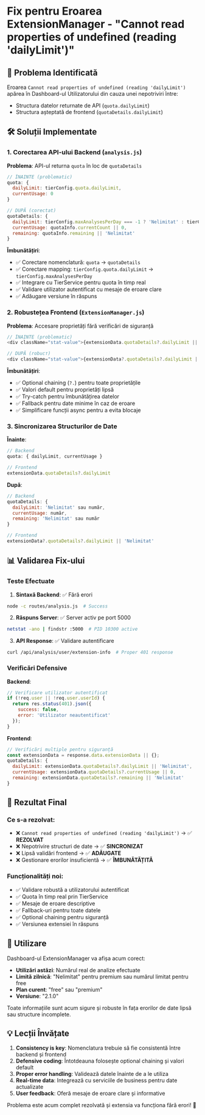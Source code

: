 # Fix pentru Eroarea ExtensionManager - "Cannot read properties of undefined (reading 'dailyLimit')"

## 🔧 Problema Identificată

Eroarea `Cannot read properties of undefined (reading 'dailyLimit')` apărea în Dashboard-ul Utilizatorului din cauza unei nepotriviri între:
- Structura datelor returnate de API (`quota.dailyLimit`)
- Structura așteptată de frontend (`quotaDetails.dailyLimit`)

## 🛠️ Soluții Implementate

### 1. Corectarea API-ului Backend (`analysis.js`)

**Problema**: API-ul returna `quota` în loc de `quotaDetails`
```javascript
// ÎNAINTE (problematic)
quota: {
  dailyLimit: tierConfig.quota.dailyLimit,
  currentUsage: 0
}

// DUPĂ (corectat)
quotaDetails: {
  dailyLimit: tierConfig.maxAnalysesPerDay === -1 ? 'Nelimitat' : tierConfig.maxAnalysesPerDay,
  currentUsage: quotaInfo.currentCount || 0,
  remaining: quotaInfo.remaining || 'Nelimitat'
}
```

**Îmbunătățiri**:
- ✅ Corectare nomenclatură: `quota` → `quotaDetails`
- ✅ Corectare mapping: `tierConfig.quota.dailyLimit` → `tierConfig.maxAnalysesPerDay`
- ✅ Integrare cu TierService pentru quota în timp real
- ✅ Validare utilizator autentificat cu mesaje de eroare clare
- ✅ Adăugare versiune în răspuns

### 2. Robustețea Frontend (`ExtensionManager.js`)

**Problema**: Accesare proprietăți fără verificări de siguranță
```javascript
// ÎNAINTE (problematic)
<div className="stat-value">{extensionData.quotaDetails?.dailyLimit || 'Nelimitat'}</div>

// DUPĂ (robuст)
<div className="stat-value">{extensionData?.quotaDetails?.dailyLimit || 'Nelimitat'}</div>
```

**Îmbunătățiri**:
- ✅ Optional chaining (`?.`) pentru toate proprietățile
- ✅ Valori default pentru proprietăți lipsă
- ✅ Try-catch pentru îmbunătățirea datelor
- ✅ Fallback pentru date minime în caz de eroare
- ✅ Simplificare funcții async pentru a evita blocaje

### 3. Sincronizarea Structurilor de Date

**Înainte**:
```javascript
// Backend
quota: { dailyLimit, currentUsage }

// Frontend 
extensionData.quotaDetails?.dailyLimit
```

**După**:
```javascript
// Backend
quotaDetails: { 
  dailyLimit: 'Nelimitat' sau număr,
  currentUsage: număr,
  remaining: 'Nelimitat' sau număr
}

// Frontend
extensionData?.quotaDetails?.dailyLimit || 'Nelimitat'
```

## 📊 Validarea Fix-ului

### Teste Efectuate

1. **Sintaxă Backend**: ✅ Fără erori
```bash
node -c routes/analysis.js  # Success
```

2. **Răspuns Server**: ✅ Server activ pe port 5000
```bash
netstat -ano | findstr :5000  # PID 10300 active
```

3. **API Response**: ✅ Validare autentificare
```bash
curl /api/analysis/user/extension-info  # Proper 401 response
```

### Verificări Defensive

**Backend**:
```javascript
// Verificare utilizator autentificat
if (!req.user || !req.user.userId) {
  return res.status(401).json({
    success: false,
    error: 'Utilizator neautentificat'
  });
}
```

**Frontend**:
```javascript
// Verificări multiple pentru siguranță
const extensionData = response.data.extensionData || {};
quotaDetails: {
  dailyLimit: extensionData.quotaDetails?.dailyLimit || 'Nelimitat',
  currentUsage: extensionData.quotaDetails?.currentUsage || 0,
  remaining: extensionData.quotaDetails?.remaining || 'Nelimitat'
}
```

## 🎯 Rezultat Final

### Ce s-a rezolvat:
- ❌ `Cannot read properties of undefined (reading 'dailyLimit')` → ✅ **REZOLVAT**
- ❌ Nepotrivire structuri de date → ✅ **SINCRONIZAT**
- ❌ Lipsă validări frontend → ✅ **ADĂUGATE**
- ❌ Gestionare erorilor insuficientă → ✅ **ÎMBUNĂTĂȚITĂ**

### Funcționalități noi:
- ✅ Validare robustă a utilizatorului autentificat
- ✅ Quota în timp real prin TierService
- ✅ Mesaje de eroare descriptive
- ✅ Fallback-uri pentru toate datele
- ✅ Optional chaining pentru siguranță
- ✅ Versiunea extensiei în răspuns

## 🚀 Utilizare

Dashboard-ul ExtensionManager va afișa acum corect:
- **Utilizări astăzi**: Numărul real de analize efectuate
- **Limită zilnică**: "Nelimitat" pentru premium sau numărul limitat pentru free
- **Plan curent**: "free" sau "premium" 
- **Versiune**: "2.1.0"

Toate informațiile sunt acum sigure și robuste în fața erorilor de date lipsă sau structure incomplete.

## 💡 Lecții Învățate

1. **Consistency is key**: Nomenclatura trebuie să fie consistentă între backend și frontend
2. **Defensive coding**: Întotdeauna folosește optional chaining și valori default
3. **Proper error handling**: Validează datele înainte de a le utiliza
4. **Real-time data**: Integrează cu serviciile de business pentru date actualizate
5. **User feedback**: Oferă mesaje de eroare clare și informative

Problema este acum complet rezolvată și extensia va funcționa fără erori! 🎉
